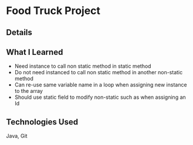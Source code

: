 # Food Truck Project

## Details

## What I Learned
- Need instance to call non static method in static method
- Do not need instanced to call non static method in another non-static method
- Can re-use same variable name in a loop when assigning new instance to the array
- Should use static field to modify non-static such as when assigning an Id

## Technologies Used
Java, Git
